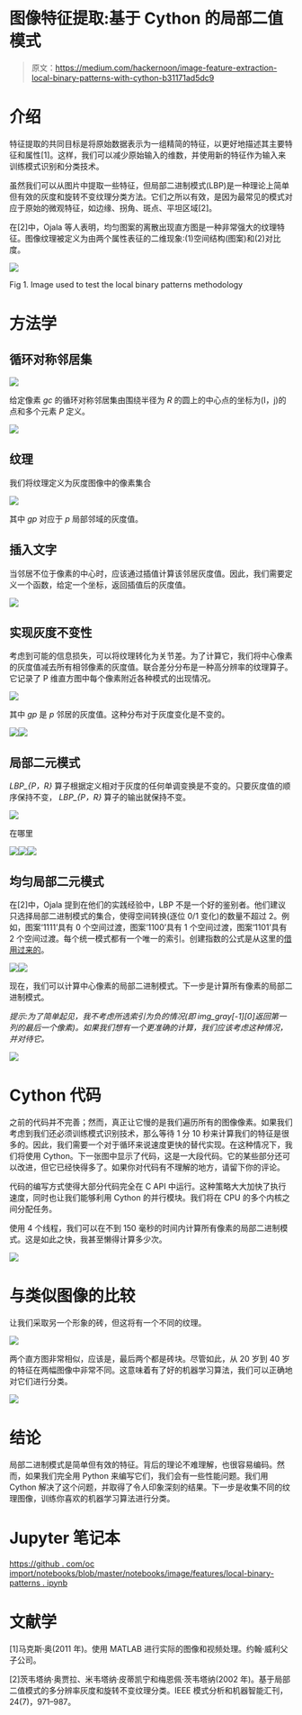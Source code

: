 # 图像特征提取:基于 Cython 的局部二值模式

> 原文：<https://medium.com/hackernoon/image-feature-extraction-local-binary-patterns-with-cython-b31171ad5dc9>

# 介绍

特征提取的共同目标是将原始数据表示为一组精简的特征，以更好地描述其主要特征和属性[1]。这样，我们可以减少原始输入的维数，并使用新的特征作为输入来训练模式识别和分类技术。

虽然我们可以从图片中提取一些特征，但局部二进制模式(LBP)是一种理论上简单但有效的灰度和旋转不变纹理分类方法。它们之所以有效，是因为最常见的模式对应于原始的微观特征，如边缘、拐角、斑点、平坦区域[2]。

在[2]中，Ojala 等人表明，均匀图案的离散出现直方图是一种非常强大的纹理特征。图像纹理被定义为由两个属性表征的二维现象:(1)空间结构(图案)和(2)对比度。

![](img/6ae28eb5d413fe61e52442215def775c.png)

Fig 1\. Image used to test the local binary patterns methodology

# 方法学

## 循环对称邻居集

![](img/912f37fc893f13c093ed98e2cdaa7d8a.png)

给定像素 *gc* 的循环对称邻居集由围绕半径为 *R* 的圆上的中心点的坐标为(I，j)的点和多个元素 *P* 定义。

![](img/8ec6f3d660a19689766d149c19be7abc.png)

## 纹理

我们将纹理定义为灰度图像中的像素集合

![](img/2fbe058cb40500379520c6a0adc0ca8b.png)

其中 *gp* 对应于 *p* 局部邻域的灰度值。

## 插入文字

当邻居不位于像素的中心时，应该通过插值计算该邻居灰度值。因此，我们需要定义一个函数，给定一个坐标，返回插值后的灰度值。

![](img/ee9f178dfecbe80b4d77abebceef1151.png)

## 实现灰度不变性

考虑到可能的信息损失，可以将纹理转化为关节差。为了计算它，我们将中心像素的灰度值减去所有相邻像素的灰度值。联合差分分布是一种高分辨率的纹理算子。它记录了 P 维直方图中每个像素附近各种模式的出现情况。

![](img/c559726c48a926a77829e3a8c2d5cb86.png)

其中 *gp* 是 *p* 邻居的灰度值。这种分布对于灰度变化是不变的。

![](img/a4902c1657217f401c3f003bd6f7ae52.png)![](img/c6e4a38317fd027619bce7dc6d0f1bde.png)

## 局部二元模式

*LBP_{P，R}* 算子根据定义相对于灰度的任何单调变换是不变的。只要灰度值的顺序保持不变， *LBP_{P，R}* 算子的输出就保持不变。

![](img/906bfdb74ca5155f93d6f30e258443ca.png)

在哪里

![](img/99a580c6e3dce007bb004dd251d10eb3.png)![](img/ad3029d51eedafcf36de9db0b9933a41.png)![](img/2a2c3d19e4ed85a838ee8ec3439aaf4f.png)

## 均匀局部二元模式

在[2]中，Ojala 提到在他们的实践经验中，LBP 不是一个好的鉴别者。他们建议只选择局部二进制模式的集合，使得空间转换(逐位 0/1 变化)的数量不超过 2。例如，图案‘1111’具有 0 个空间过渡，图案‘1100’具有 1 个空间过渡，图案‘1101’具有 2 个空间过渡。每个统一模式都有一个唯一的索引。创建指数的公式是从这里的[借用过来的](https://github.com/scikit-image/scikit-image/blob/master/skimage/feature/_texture.pyx)。

![](img/4105a445fee09f335c116a6b97d904e2.png)![](img/7ff5ac09e370f84ecef7d0a1efa4bc1b.png)

现在，我们可以计算中心像素的局部二进制模式。下一步是计算所有像素的局部二进制模式。

*提示:为了简单起见，我不考虑所选索引为负的情况(即 img_gray[-1][0]返回第一列的最后一个像素)。如果我们想有一个更准确的计算，我们应该考虑这种情况，并对待它。*

![](img/130c048a6a43b8304129dd3de5a77b0f.png)

# Cython 代码

之前的代码并不完善；然而，真正让它慢的是我们遍历所有的图像像素。如果我们考虑到我们还必须训练模式识别技术，那么等待 1 分 10 秒来计算我们的特征是很多的。因此，我们需要一个对于循环来说速度更快的替代实现。在这种情况下，我们将使用 Cython。下一张图中显示了代码，这是一大段代码。它的某些部分还可以改进，但它已经快得多了。如果你对代码有不理解的地方，请留下你的评论。

代码的编写方式使得大部分代码完全在 C API 中运行。这种策略大大加快了执行速度，同时也让我们能够利用 Cython 的并行模块。我们将在 CPU 的多个内核之间分配任务。

使用 4 个线程，我们可以在不到 150 毫秒的时间内计算所有像素的局部二进制模式。这是如此之快，我甚至懒得计算多少次。

![](img/5d34a14cbcb2b8193746dd52f44958e0.png)

# 与类似图像的比较

让我们采取另一个形象的砖，但这将有一个不同的纹理。

![](img/b51d917394524c4b491f8e2519c8f35c.png)

两个直方图非常相似，应该是，最后两个都是砖块。尽管如此，从 20 岁到 40 岁的特征在两幅图像中非常不同。这意味着有了好的机器学习算法，我们可以正确地对它们进行分类。

![](img/e76c7cb0b1ac1fb8bd413d29e9532ecc.png)

# 结论

局部二进制模式是简单但有效的特征。背后的理论不难理解，也很容易编码。然而，如果我们完全用 Python 来编写它们，我们会有一些性能问题。我们用 Cython 解决了这个问题，并取得了令人印象深刻的结果。下一步是收集不同的纹理图像，训练你喜欢的机器学习算法进行分类。

# Jupyter 笔记本

[https://github . com/oc import/notebooks/blob/master/notebooks/image/features/local-binary-patterns . ipynb](https://github.com/ocampor/notebooks/blob/master/notebooks/image/features/local-binary-patterns.ipynb)

# 文献学

[1]马克斯·奥(2011 年)。使用 MATLAB 进行实际的图像和视频处理。约翰·威利父子公司。

[2]茨韦塔纳·奥贾拉、米韦塔纳·皮蒂凯宁和梅恩佩·茨韦塔纳(2002 年)。基于局部二值模式的多分辨率灰度和旋转不变纹理分类。IEEE 模式分析和机器智能汇刊，24(7)，971–987。